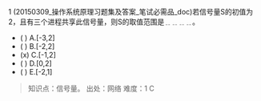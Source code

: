 1
(20150309_操作系统原理习题集及答案_笔试必需品_doc)若信号量S的初值为2，且有三个进程共享此信号量，则S的取值范围是﹎﹎﹎﹎。
- ( ) A.[-3,2] 
- ( ) B.[-2,2] 
- (x) C.[-1,2] 
- ( ) D.[0,2] 
- ( ) E.[-2,1]

> 知识点：信号量。
> 出处：网络
> 难度：1
> C
